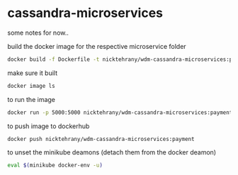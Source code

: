 # cassandra-microservices

some notes for now..

build the docker image for the respective microservice folder

```bash
docker build -f Dockerfile -t nicktehrany/wdm-cassandra-microservices:payment ./payment-service
```

make sure it built

```bash
docker image ls
```

to run the image

```bash
docker run -p 5000:5000 nicktehrany/wdm-cassandra-microservices:payment
```

to push image to dockerhub

```bash
docker push nicktehrany/wdm-cassandra-microservices:payment
```

to unset the minikube deamons (detach them from the docker deamon)

```bash
eval $(minikube docker-env -u)
```